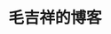 ---
layout: home

title: 毛吉祥的博客
titleTemplate: 记录生活

hero:
  name: MJX's Blog
  text: Record everything
  actions:
    - theme: brand
      text: 开始了解
    - theme: alt
      text: 联系我
      link: https://github.com/vuejs/vitepress
  image:
    src: https://p1-jj.byteimg.com/tos-cn-i-t2oaga2asx/gold-user-assets/2020/6/6/17288715515371f6~tplv-t2oaga2asx-jj-mark:72:72:0:0:q75.avis
    alt: mjx
---